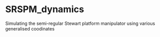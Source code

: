 # SRSPM_dynamics
Simulating the semi-regular Stewart platform manipulator using various generalised coodinates
